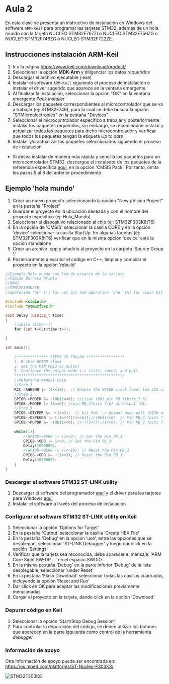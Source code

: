 <h1>Aula 2</h1>

En esta clase se presenta un instructivo de instalación en Windows del software `ARM-Keil` para programar las tarjetas STM32, además de un hola mundo con la tarjeta NUCLEO STM32F767ZI o NUCLEO STM32F756ZG o NUCLEO STM32F746ZG o NUCLEO STM32F722ZE.

<h2>Instrucciones instalación ARM-Keil</h2>

1. Ir a la página https://www.keil.com/download/product/
2. Seleccionar la opción <b>MDK-Arm</b> y diligenciar los datos requeridos
3. Descargar el archivo ejecutable (.exe)
4. Instalar el software `ARM-Keil` siguiendo el proceso de instalación e instalar el driver sugerido que aparece en la ventana emergente
5. Al finalizar la instalación, seleccionar la opción "OK" en la ventana emergente <i>Pack Installer</i>
6. Descargar los paquetes correspondientes al microcontrolador que se va a trabajar (ej: STM32F746), para lo cual se debe buscar la opción "STMIcroelectronics" en la pestaña "Devices"
7. Seleccionar el microcontrolador específico a trabajar y posteriormente instalar los paquetes requeridos, sin embargo, se recomiendan instalar y actualizar todos los paquetes para dicho microcontrolador y verificar que todos los paquetes tengan la etíqueta <i>Up to date</i>
8. Instalar y/o actualizar los paquetes seleccionados siguiendo el proceso de instalación

* Si desea instalar de manera más rápida y sencilla los paquetes para un microcontrolador STM32, descargue el instalador de los paquetes de la referencia específica <a href="https://www.keil.arm.com/devices/">aquí</a>, en la opción 'CMSIS Pack'. Por tanto, omita los pasos 5 al 8 del anterior procedimiento.

<h2>Ejemplo 'hola mundo'</h2>

1. Crear un nuevo proyecto seleccionando la opción "New µVision Project" en la pestaña "Project"
2. Guardar el proyecto en la ubicación deseada y con el nombre del proyecto específico (ej: Hola_Mundo)
3. Seleccionar el dispositivo relacionado al chip (ej: STM32F303K8tT6)
4. En la opción de 'CMSIS' seleccionar la casilla CORE y en la opción 'device' seleccionar la casilla StartUp. En algunas tarjetas (ej: STM32F303K8tT6) verificar que en la misma opción 'device' esté la opción standalone
5. Crear un archivo .cpp y añadirlo al proyecto en la carpeta 'Source Group 1'
6. Posteriormente a escribir el código en C++, limpiar y compilar el proyecto en la opción 'rebuild'

```cpp
//Ejemplo Hola mundo con led de usuario de la tarjeta
//Fabián Barrera Prieto
//UMNG
//STM32F303K8T6
//operation 'or' (|) for set bit and operation 'and' (&) for clear bit

#include <stdio.h>
#include "stm32f3xx.h"

void Delay (uint32_t time)
{
	//while (time--);  
	for (int t=0;t<time;t++);

}

int main(){
	
	/************** STEPS TO FOLLOW *****************
	1. Enable GPIOD clock
	2. Set the PIN PD13 as output
	3. Configure the output mode i.e state, speed, and pull
	************************************************/
	//Reference manual chip
	//Step 1
	RCC->AHBENR |= (1<<18);  // Enable the GPIOB clock (user led LD3 is connected to PB_3)
	//Step 2
	GPIOB->MODER &= ~(0b11<<6); //clear (00) pin PB_3(bits 7:6)  
	GPIOB->MODER |= (1<<6); //pin PB_3(bits 7:6) as Output (01)
	//Step 3
	GPIOB->OTYPER &= ~(1<<3);  // bit 3=0 --> Output push pull (HIGH or LOW)
	GPIOB->OSPEEDR |= ((1<<7)|(1<<6));//(0b11<<6)  // Pin PB_3 (bits 7:6) as High Speed (11)
	GPIOB->PUPDR &= ~(0b11<<6); //~((1<<7)|(1<<6)) // Pin PB_3 (bits 7:6) are 0:0 --> no pull up or pull down
	
	while(1){
		//GPIOD->BSRR |= (1<<3); // Set the Pin PB_3
		GPIOB->ODR |= 1<<3; // Set the Pin PB_3
		Delay(1000000);
		//GPIOD->BSRR |= (1<<19); // Reset the Pin PB_3
		GPIOB->ODR &= ~(1<<3); // Reset the Pin PB_3
		Delay(1000000);
	}
}
```

<h3>Descargar el software STM32 ST-LINK utility</h3>

1. Descargar el software del programador <a href="https://www.st.com/en/development-tools/stsw-link004.html">aquí</a> y el driver para las tarjetas para Windows <a href="https://www.st.com/en/development-tools/stsw-link009.html?dl=redirect">aquí</a>
2. Instalar el software a través del proceso de instalación

<h3>Configurar el software STM32 ST-LINK utility en Keil</h3>

1. Seleccionar la opción 'Options for Target'
2. En la pestaña 'Output' seleccionar la casilla 'Create HEX File'
3. En la pestaña 'Debug' en la opción 'use', entre las opciones que se despliegan, seleccionar 'ST-LINK Debugger' y luego dar click en la opción 'Settings'
4. Verificar que la tarjeta sea reconocida, debe aparecer el mensaje: 'ARM Core Sight SW-DP ...' en el espacio SWDIO
5. En la misma pestaña 'Debug' en la parte inferior 'Debug' de la lista desplegable, seleccionar 'under Reset'
6. En la pestaña 'Flash Download' seleccionar todas las casillas cuadradas, incluyendo la opción 'Reset and Run'
7. Dar click en OK para aceptar las modificaciones previamente mencionadas
8. Cargar el proyecto en la tarjeta, dando click en la opción 'Download' 

<h3>Depurar código en Keil</h3>

1. Seleccionar la opción 'Start/Stop Debug Session'
2. Para controlar la depuración del código, se deben utilizar los botones que aparecen en la parte izquierda como control de la herramienta <i>debugger</i>

<h3>Información de apoyo</h3>

Otra información de apoyo puede ser encontrada en: https://os.mbed.com/platforms/ST-Nucleo-F303K8/

<img src="https://os.mbed.com/media/uploads/bcostm/nucleo_f303k8_2017_10_10.png" alt="STM32F303K8" caption="Hola"/>